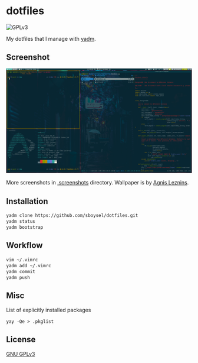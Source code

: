 # dotfiles

![GPLv3](https://img.shields.io/badge/license-GPL3-brightgreen)

My dotfiles that I manage with [yadm](https://yadm.io/).

## Screenshot

![](../.screenshots/thinkpad/screen0.png?raw=true)

More screenshots in [.screenshots](../.screenshots) directory.  Wallpaper is by
[Agnis Leznins](https://unsplash.com/photos/DXa7-nmPKSk).

## Installation

```
yadm clone https://github.com/sboysel/dotfiles.git
yadm status
yadm bootstrap
```

## Workflow

```
vim ~/.vimrc
yadm add ~/.vimrc
yadm commit
yadm push
```

## Misc

List of explicitly installed packages
```
yay -Qe > .pkglist
```

## License

[GNU GPLv3](https://choosealicense.com/licenses/gpl-3.0/)
